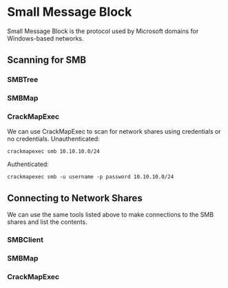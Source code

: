 # Small Message Block
Small Message Block is the protocol used by Microsoft domains for Windows-based networks. 
## Scanning for SMB

### SMBTree

### SMBMap

### CrackMapExec
We can use CrackMapExec to scan for network shares using credentials or no credentials.
Unauthenticated:
```
crackmapexec smb 10.10.10.0/24 
```
Authenticated:
```
crackmapexec smb -u username -p password 10.10.10.0/24
```
## Connecting to Network Shares
We can use the same tools listed above to make connections to the SMB shares and list the contents.
### SMBClient

### SMBMap

### CrackMapExec
